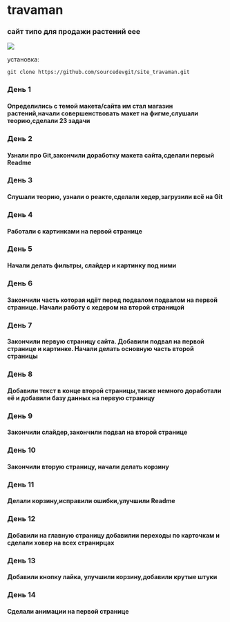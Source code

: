 # travaman

<h3>сайт типо для продажи растений еее</h3>
<img src="https://github.com/sourcedevgit/site_travaman/assets/73057608/5d664c11-c147-4b42-ace3-c34b89bcd586">


установка:
```
git clone https://github.com/sourcedevgit/site_travaman.git
```
<h3>День 1</h3>
<h4>Определились с темой макета/сайта им стал магазин растений,начали совершенствовать макет на фигме,слушали теорию,сделали 23 задачи<h4> 
<h3>День 2</h3>
<h4>Узнали про Git,закончили доработку макета сайта,сделали первый Readme</h4>
<h3>День 3</h3>
<h4>Слушали теорию, узнали о реакте,сделали хедер,загрузили всё на Git</h4>
<h3>День 4</h3>
<h4>Работали с картинками на первой странице</h4>
<h3>День 5</h3>
<h4>Начали делать фильтры, слайдер и картинку под ними</h4>
<h3>День 6</h3>
<h4>Закончили часть которая идёт перед подвалом подвалом на первой странице. Начали работу с хедером на второй страницой</h4>
<h3>День 7</h3>
<h4>Закончили первую страницу сайта. Добавили подвал на первой странице и картинке. Начали делать основную часть второй  страницы</h4> 
<h3>День 8</h3>
<h4>Добавили текст в конце второй страницы,также немного доработали её и добавили базу данных на первую страницу</h4>
<h3>День 9</h3> 
<h4>Закончили слайдер,закончили подвал на второй странице</h4>
<h3>День 10</h3> 
<h4>Закончили вторую страницу, начали делать корзину</h4>
<h3>День 11</h3>
<h4>Делали корзину,исправили ошибки,улучшили Readme</h4>
<h3>День 12</h3>
<h4>Добавили на главную страницу добавилии переходы по карточкам и сделали ховер на всех странирцах</h4>
<h3>День 13</h3>
<h4>Добавили кнопку лайка, улучшили корзину,добавили крутые штуки</h4>
<h3>День 14</h3>
<h4>Сделали анимации на первой странице</h4>








